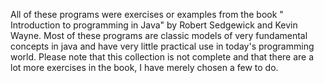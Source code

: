 All of these programs were exercises or examples from the book " Introduction to programming in Java" by Robert Sedgewick and Kevin Wayne. Most of these programs are classic models of very fundamental concepts in java and have very little practical use in today's programming world. Please note that this collection is not complete and that there are a lot more exercises in the book, I have merely chosen a few to do. 